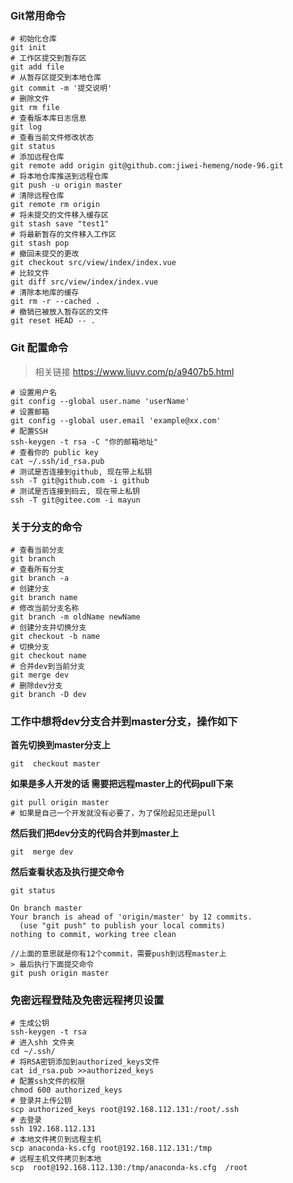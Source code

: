 ### **Git常用命令**

```shell
# 初始化仓库
git init
# 工作区提交到暂存区
git add file
# 从暂存区提交到本地仓库
git commit -m '提交说明'
# 删除文件
git rm file
# 查看版本库日志信息
git log
# 查看当前文件修改状态
git status
# 添加远程仓库
git remote add origin git@github.com:jiwei-hemeng/node-96.git
# 将本地仓库推送到远程仓库
git push -u origin master
# 清除远程仓库
git remote rm origin
# 将未提交的文件移入缓存区
git stash save "test1"
# 将最新暂存的文件移入工作区
git stash pop
# 撤回未提交的更改
git checkout src/view/index/index.vue
# 比较文件
git diff src/view/index/index.vue
# 清除本地库的缓存
git rm -r --cached .
# 撤销已被放入暂存区的文件
git reset HEAD -- .
```

### **Git 配置命令**

> 相关链接 https://www.liuvv.com/p/a9407b5.html

```shell
# 设置用户名
git config --global user.name 'userName'
# 设置邮箱
git config --global user.email 'example@xx.com'
# 配置SSH
ssh-keygen -t rsa -C "你的邮箱地址"
# 查看你的 public key
cat ~/.ssh/id_rsa.pub
# 测试是否连接到github, 现在带上私钥
ssh -T git@github.com -i github
# 测试是否连接到码云, 现在带上私钥
ssh -T git@gitee.com -i mayun
```

### **关于分支的命令**

```shell
# 查看当前分支
git branch
# 查看所有分支
git branch -a
# 创建分支
git branch name
# 修改当前分支名称
git branch -m oldName newName
# 创建分支并切换分支
git checkout -b name
# 切换分支
git checkout name
# 合并dev到当前分支
git merge dev
# 删除dev分支
git branch -D dev
```

### 工作中想将dev分支合并到master分支，操作如下

**首先切换到master分支上**

```shell
git  checkout master
```

**如果是多人开发的话 需要把远程master上的代码pull下来**

```shell
git pull origin master
# 如果是自己一个开发就没有必要了，为了保险起见还是pull
```

**然后我们把dev分支的代码合并到master上**

```shell
git  merge dev
```

**然后查看状态及执行提交命令**

```shell
git status

On branch master
Your branch is ahead of 'origin/master' by 12 commits.
  (use "git push" to publish your local commits)
nothing to commit, working tree clean

//上面的意思就是你有12个commit，需要push到远程master上 
> 最后执行下面提交命令
git push origin master
```

###  免密远程登陆及免密远程拷贝设置

```shell
# 生成公钥
ssh-keygen -t rsa
# 进入shh 文件夹
cd ~/.ssh/
# 将RSA密钥添加到authorized_keys文件
cat id_rsa.pub >>authorized_keys
# 配置ssh文件的权限
chmod 600 authorized_keys
# 登录并上传公钥
scp authorized_keys root@192.168.112.131:/root/.ssh
# 去登录
ssh 192.168.112.131
# 本地文件拷贝到远程主机
scp anaconda-ks.cfg root@192.168.112.131:/tmp
# 远程主机文件拷贝到本地
scp  root@192.168.112.130:/tmp/anaconda-ks.cfg  /root
```



